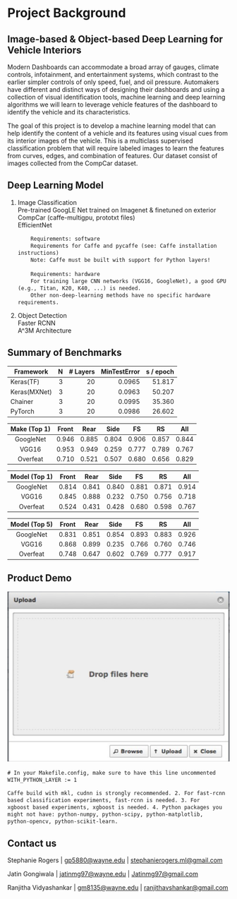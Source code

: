 #  Project Background  
##  Image-based & Object-based Deep Learning for Vehicle Interiors 

Modern Dashboards can accommodate a broad array of gauges, climate controls, infotainment, and entertainment systems, which contrast to the earlier simpler controls of only speed, fuel, and oil pressure. Automakers have different and distinct ways of designing their dashboards and using a collection of visual identification tools, machine learning and deep learning algorithms we will learn to leverage vehicle features of the dashboard to identify the vehicle and its characteristics. 

The goal of this project is to develop a machine learning model that can help identify the content of a vehicle and its features using visual cues from its interior images of the vehicle. This is a multiclass supervised classification problem that will require labeled images to learn the features from curves, edges, and combination of features.  Our dataset consist of images collected from the CompCar dataset.


##  Deep Learning Model
1.  Image Classification  
    Pre-trained GoogLE Net trained on Imagenet & finetuned on exterior CompCar (caffe-multigpu, prototxt files)    
    EfficientNet       
    
            Requirements: software  
            Requirements for Caffe and pycaffe (see: Caffe installation instructions)  
            Note: Caffe must be built with support for Python layers!  

            Requirements: hardware  
            For training large CNN networks (VGG16, GoogleNet), a good GPU (e.g., Titan, K20, K40, ...) is needed.  
            Other non-deep-learning methods have no specific hardware requirements.     

2.  Object Detection  
    Faster RCNN   
    A^3M Architecture    


 
## Summary of Benchmarks  

| Framework    | N | # Layers | MinTestError | s / epoch |
|--------------|--:|---------:|-------------:|----------:|
| Keras(TF)    | 3 | 20       | 0.0965       | 51.817    |
| Keras(MXNet) | 3 | 20       | 0.0963       | 50.207    |
| Chainer      | 3 | 20       | 0.0995       | 35.360    |
| PyTorch      | 3 | 20       | 0.0986       | 26.602    |  




|Make (Top 1)   |   Front   |   Rear    |   Side    |   FS      |   RS      |   All     |
|:-------------:|:---------:|:---------:|:---------:|:---------:|:---------:|:---------:|
|GoogleNet      |   0.946   |   0.885   |   0.804   |   0.906   |   0.857   |   0.844   |
|VGG16          |   0.953   |   0.949   |   0.259   |   0.777   |   0.789   |   0.767   |
|Overfeat       |   0.710   |   0.521   |   0.507   |   0.680   |   0.656   |   0.829   |

|Model (Top 1)  |   Front   |   Rear    |   Side    |   FS      |   RS      |   All     |
|:-------------:|:---------:|:---------:|:---------:|:---------:|:---------:|:---------:|
|GoogleNet      |   0.814   |   0.841   |   0.840   |   0.881   |   0.871   |   0.914   |
|VGG16          |   0.845   |   0.888   |   0.232   |   0.750   |   0.756   |   0.718   |
|Overfeat       |   0.524   |   0.431   |   0.428   |   0.680   |   0.598   |   0.767   |

|Model (Top 5)  |   Front   |   Rear    |   Side    |   FS      |   RS      |   All     |
|:-------------:|:---------:|:---------:|:---------:|:---------:|:---------:|:---------:|
|GoogleNet      |   0.831   |   0.851   |   0.854   |   0.893   |   0.883   |   0.926   |
|VGG16          |   0.868   |   0.899   |   0.235   |   0.766   |   0.760   |   0.746   |
|Overfeat       |   0.748   |   0.647   |   0.602   |   0.769   |   0.777   |   0.917   |

##  Product Demo    
![Demo](https://github.com/StephanieRogers-ML/deep-learning_vehicle-dashboard/blob/master/Sample_Data/uploadbox.png)


```make
# In your Makefile.config, make sure to have this line uncommented
WITH_PYTHON_LAYER := 1
```
    Caffe build with mkl, cudnn is strongly recommended. 2. For fast-rcnn based classification experiments, fast-rcnn is needed. 3. For     xgboost based experiments, xgboost is needed. 4. Python packages you might not have: python-numpy, python-scipy, python-matplotlib,     python-opencv, python-scikit-learn.

##  Contact us  

Stephanie Rogers | gp5880@wayne.edu  | stephanierogers.ml@gmail.com  

Jatin Gongiwala  | jatinmg97@wayne.edu |  Jatinmg97@gmail.com  

Ranjitha Vidyashankar  | gm8135@wayne.edu | ranjithavshankar@gmail.com  



